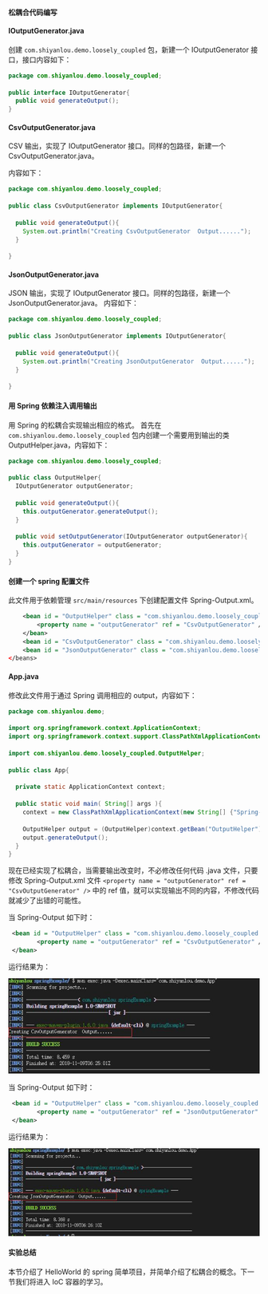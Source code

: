 #### 松耦合代码编写



#### IOutputGenerator.java

创建 `com.shiyanlou.demo.loosely_coupled` 包，新建一个 IOutputGenerator 接口，接口内容如下：

```java
package com.shiyanlou.demo.loosely_coupled;

public interface IOutputGenerator{
  public void generateOutput();
}
```



#### CsvOutputGenerator.java



CSV 输出，实现了 IOutputGenerator 接口。同样的包路径，新建一个 CsvOutputGenerator.java。

内容如下：

```java
package com.shiyanlou.demo.loosely_coupled;

public class CsvOutputGenerator implements IOutputGenerator{

  public void generateOutput(){
    System.out.println("Creating CsvOutputGenerator  Output......");
  }

}
```



#### JsonOutputGenerator.java

JSON 输出，实现了 IOutputGenerator 接口。同样的包路径，新建一个 JsonOutputGenerator.java。 内容如下：

```java
package com.shiyanlou.demo.loosely_coupled;

public class JsonOutputGenerator implements IOutputGenerator{

  public void generateOutput(){
    System.out.println("Creating JsonOutputGenerator  Output......");
  }

}
```



#### 用 Spring 依赖注入调用输出



用 Spring 的松耦合实现输出相应的格式。 首先在 `com.shiyanlou.demo.loosely_coupled` 包内创建一个需要用到输出的类 OutputHelper.java，内容如下：

```java
package com.shiyanlou.demo.loosely_coupled;

public class OutputHelper{
  IOutputGenerator outputGenerator;

  public void generateOutput(){
    this.outputGenerator.generateOutput();
  }

  public void setOutputGenerator(IOutputGenerator outputGenerator){
    this.outputGenerator = outputGenerator;
  }
}
```



#### 创建一个 spring 配置文件



此文件用于依赖管理 `src/main/resources` 下创建配置文件 Spring-Output.xml。

```xml
    <bean id = "OutputHelper" class = "com.shiyanlou.demo.loosely_coupled.OutputHelper">
        <property name = "outputGenerator" ref = "CsvOutputGenerator" />
    </bean>
    <bean id = "CsvOutputGenerator" class = "com.shiyanlou.demo.loosely_coupled.CsvOutputGenerator" />
    <bean id = "JsonOutputGenerator" class = "com.shiyanlou.demo.loosely_coupled.JsonOutputGenerator" />
</beans>
```



#### App.java



修改此文件用于通过 Spring 调用相应的 output，内容如下：

```java
package com.shiyanlou.demo;

import org.springframework.context.ApplicationContext;
import org.springframework.context.support.ClassPathXmlApplicationContext;

import com.shiyanlou.demo.loosely_coupled.OutputHelper;

public class App{

  private static ApplicationContext context;

  public static void main( String[] args ){
    context = new ClassPathXmlApplicationContext(new String[] {"Spring-Output.xml"});

    OutputHelper output = (OutputHelper)context.getBean("OutputHelper");
    output.generateOutput();
  }
}
```

现在已经实现了松耦合，当需要输出改变时，不必修改任何代码 .java 文件，只要修改 Spring-Output.xml 文件 `<property name = "outputGenerator" ref = "CsvOutputGenerator" />` 中的 ref 值，就可以实现输出不同的内容，不修改代码就减少了出错的可能性。

当 Spring-Output 如下时：

```xml
 <bean id = "OutputHelper" class = "com.shiyanlou.demo.loosely_coupled.OutputHelper">
        <property name = "outputGenerator" ref = "CsvOutputGenerator" />
 </bean>
```

运行结果为：

![pic](0.3_松耦合代码的编写.assets/document-uid441493labid8432timestamp1541744982351.png)

当 Spring-Output 如下时：

```xml
 <bean id = "OutputHelper" class = "com.shiyanlou.demo.loosely_coupled.OutputHelper">
        <property name = "outputGenerator" ref = "JsonOutputGenerator" />
 </bean>
```

运行结果为：

![pic](0.3_松耦合代码的编写.assets/document-uid441493labid8432timestamp1541745007605.png)



#### 实验总结

本节介绍了 HelloWorld 的 spring 简单项目，并简单介绍了松耦合的概念。下一节我们将进入 IoC 容器的学习。